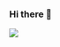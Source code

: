### Hi there 👋
  <a href="https://github.com/panxw">
    <img src="https://github-readme-stats.vercel.app/api?username=panxw&count_private=false&show_icons">
  </a>
